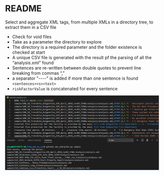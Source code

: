 # README
Select and aggregate XML tags, from multiple XMLs in a directory tree, to extract them in a CSV file

- Check for void files
- Take as a parameter the directory to explore
- The directory is a required parameter and the folder existence is checked at start
- A unique CSV file is generated with the result pf the parsing of all the  “analysis.xml” found
- Sentences are re-written between double quotes to prevent line breaking from commas “,”
- a separator "----" is added if more than one sentence is found `<sentences><s><text> `
- `riskFactorValue` is concatenated for every sentence
  

![execution sample](img/sample_execution.PNG)
